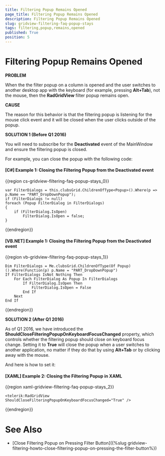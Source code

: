 ```yaml
---
title: Filtering Popup Remains Opened
page_title: Filtering Popup Remains Opened
description: Filtering Popup Remains Opened
slug: gridview-filtering-faq-popup-stays
tags: filtering,popup,remains,opened
published: True
position: 5
---
```


# Filtering Popup Remains Opened

__PROBLEM__

When the the filter popup on a column is opened and the user switches to another desktop app with the keyboard (for example, pressing **Alt+Tab**), not the mouse, then the __RadGridView__ filter popup remains open.
        

__CAUSE__

The reason for this behavior is that the filtering popup is listening for the mouse click event and it will be closed when the user clicks outside of the popup.
        

__SOLUTION 1 (Before Q1 2016)__

You will need to subscribe for the __Deactivated__ event of the MainWindow and ensure the filtering popup is closed.
        

For example, you can close the popup with the following code:
        

#### __[C#] Example 1: Closing the Filtering Popup from the Deactivated event__

{{region cs-gridview-filtering-faq-popup-stays_0}}

    var FilterDialogs = this.clubsGrid.ChildrenOfType<Popup>().Where(p => p.Name == "PART_DropDownPopup");
    if (FilterDialogs != null)
    foreach (Popup FilterDialog in FilterDialogs)
    {
        if (FilterDialog.IsOpen)
            FilterDialog.IsOpen = false;
    }
{{endregion}}

#### __[VB.NET] Example 1: Closing the Filtering Popup from the Deactivated event__

{{region vb-gridview-filtering-faq-popup-stays_1}}

    Dim FilterDialogs = Me.clubsGrid.ChildrenOfType(Of Popup)().Where(Function(p) p.Name = "PART_DropDownPopup")
	If FilterDialogs IsNot Nothing Then
		For Each FilterDialog As Popup In FilterDialogs
			If FilterDialog.IsOpen Then
				FilterDialog.IsOpen = False
			End If
		Next
	End If
{{endregion}}

__SOLUTION 2 (After Q1 2016)__

As of Q1 2016, we have introduced the **ShouldCloseFilteringPopupOnKeyboardFocusChanged** property, which controls whether the filtering popup should close on keyboard focus change. Setting it to **True** will close the popup when a user switches to another application, no matter if they do that by using **Alt+Tab** or by clicking away with the mouse.

And here is how to set it:

#### __[XAML] Example 2: Closing the Filtering Popup in XAML__

{{region xaml-gridview-filtering-faq-popup-stays_2}}

    <telerik:RadGridView ShouldCloseFilteringPopupOnKeyboardFocusChanged="True" />
{{endregion}}

# See Also

 * [Close Filtering Popup on Pressing Filter Button]({%slug gridview-filtering-howto-close-filtering-popup-on-pressing-the-filter-button%})
